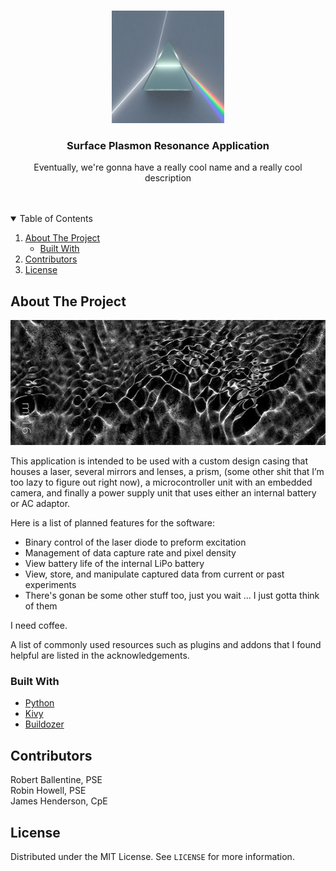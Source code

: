 <!-- PROJECT LOGO -->
<br />
<p align="center">
  <a href="https://github.com/snowbowls/Senior-Design-SPR-Application">
    <img src="images/logo.png" alt="Logo" width="180" height="180">
  </a>

  <h3 align="center">Surface Plasmon Resonance Application</h3>

  <p align="center">
    Eventually, we're gonna have a really cool name and a really cool description
    <br />
    <br />
    <br />
  </p>
</p>



<!-- TABLE OF CONTENTS -->
<details open="open">
  <summary>Table of Contents</summary>
  <ol>
    <li>
      <a href="#about-the-project">About The Project</a>
      <ul>
        <li><a href="#built-with">Built With</a></li>
      </ul>
    </li>
    <li><a href="#contributors">Contributors</a></li>
    <li><a href="#license">License</a></li>
  </ol>
</details>



<!-- ABOUT THE PROJECT -->
## About The Project

 <img src="images/spr.jpg" alt="Logo" width="600" height="200">

This application is intended to be used with a custom design casing that houses a laser, several mirrors and lenses, a prism, (some other shit that I’m too lazy to figure out right now), a microcontroller unit with an embedded camera, and finally a power supply unit that uses either an internal battery or AC adaptor.

Here is a list of planned features for the software:
* Binary control of the laser diode to preform excitation
* Management of data capture rate and pixel density
* View battery life of the internal LiPo battery
* View, store, and manipulate captured data from current or past experiments
* There's gonan be some other stuff too, just you wait ... I just gotta think of them

I need coffee.

A list of commonly used resources such as plugins and addons that I found helpful are listed in the acknowledgements.

### Built With

* [Python](https://www.python.org/)
* [Kivy](https://kivy.org/#home)
* [Buildozer](https://buildozer.readthedocs.io/en/latest/)

<!-- CONTRI -->
## Contributors

Robert Ballentine, PSE <br />
Robin Howell, PSE <br />
James Henderson, CpE <br />

<!-- LICENSE -->
## License

Distributed under the MIT License. See `LICENSE` for more information.


<!-- MARKDOWN LINKS & IMAGES -->
<!-- https://www.markdownguide.org/basic-syntax/#reference-style-links -->
[contributors-shield]: https://img.shields.io/github/contributors/othneildrew/Best-README-Template.svg?style=for-the-badge
[linkedin-url]: https://linkedin.com/in/othneildrew
[product-screenshot]: images/screenshot.png
